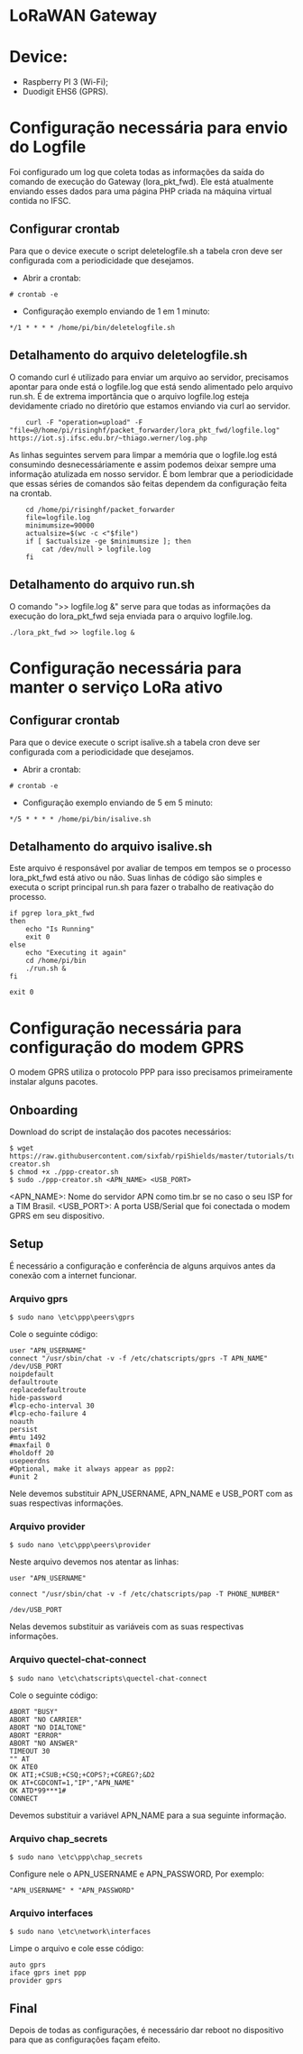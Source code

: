 # LoRaWAN Gateway

# Device:
* Raspberry PI 3 (Wi-Fi);
* Duodigit EHS6 (GPRS).

# Configuração necessária para envio do Logfile
Foi configurado um log que coleta todas as informações da saída do comando de execução do Gateway (lora_pkt_fwd). Ele está atualmente enviando esses dados para uma página PHP criada na máquina virtual contida no IFSC.

## Configurar crontab
Para que o device execute o script deletelogfile.sh a tabela cron deve ser configurada com a periodicidade que desejamos.

* Abrir a crontab:
```
# crontab -e
```
* Configuração exemplo enviando de 1 em 1 minuto:
```
*/1 * * * * /home/pi/bin/deletelogfile.sh
```
## Detalhamento do arquivo deletelogfile.sh
O comando curl é utilizado para enviar um arquivo ao servidor, precisamos apontar para onde está o logfile.log que está sendo alimentado pelo arquivo run.sh. É de extrema importância que o arquivo logfile.log esteja devidamente criado no diretório que estamos enviando via curl ao servidor.

```
	curl -F "operation=upload" -F "file=@/home/pi/risinghf/packet_forwarder/lora_pkt_fwd/logfile.log" https://iot.sj.ifsc.edu.br/~thiago.werner/log.php
```
As linhas seguintes servem para limpar a memória que o logfile.log está consumindo desnecessáriamente e assim podemos deixar sempre uma informação atulizada em nosso servidor. É bom lembrar que a periodicidade que essas séries de comandos são feitas dependem da configuração feita na crontab.

```
	cd /home/pi/risinghf/packet_forwarder
	file=logfile.log
	minimumsize=90000
	actualsize=$(wc -c <"$file")
	if [ $actualsize -ge $minimumsize ]; then
		cat /dev/null > logfile.log
	fi
```

## Detalhamento do arquivo run.sh
O comando ">> logfile.log &" serve para que todas as informações da execução do lora_pkt_fwd seja enviada para o arquivo logfile.log.

```
./lora_pkt_fwd >> logfile.log &
```
# Configuração necessária para manter o serviço LoRa ativo

## Configurar crontab
Para que o device execute o script isalive.sh a tabela cron deve ser configurada com a periodicidade que desejamos.

* Abrir a crontab:
```
# crontab -e
```
* Configuração exemplo enviando de 5 em 5 minuto:
```
*/5 * * * * /home/pi/bin/isalive.sh
```

## Detalhamento do arquivo isalive.sh
Este arquivo é responsável por avaliar de tempos em tempos se o processo lora_pkt_fwd está ativo ou não. Suas linhas de código são simples e executa o script principal run.sh para fazer o trabalho de reativação do processo.

```
if pgrep lora_pkt_fwd
then
	echo "Is Running"
	exit 0
else
	echo "Executing it again"
	cd /home/pi/bin
	./run.sh &
fi

exit 0
```
# Configuração necessária para configuração do modem GPRS
O modem GPRS utiliza o protocolo PPP para isso precisamos primeiramente instalar alguns pacotes.

## Onboarding
Download do script de instalação dos pacotes necessários:
```
$ wget https://raw.githubusercontent.com/sixfab/rpiShields/master/tutorials/tutorial3/ppp-creator.sh
$ chmod +x ./ppp-creator.sh
$ sudo ./ppp-creator.sh <APN_NAME> <USB_PORT>
```

<APN_NAME>: Nome do servidor APN como tim.br se no caso o seu ISP for a TIM Brasil.
<USB_PORT>: A porta USB/Serial que foi conectada o modem GPRS em seu dispositivo.

## Setup
É necessário a configuração e conferência de alguns arquivos antes da conexão com a internet funcionar.

### Arquivo gprs
```
$ sudo nano \etc\ppp\peers\gprs
```

Cole o seguinte código:
```
user "APN_USERNAME"
connect "/usr/sbin/chat -v -f /etc/chatscripts/gprs -T APN_NAME"
/dev/USB_PORT
noipdefault
defaultroute
replacedefaultroute
hide-password
#lcp-echo-interval 30
#lcp-echo-failure 4
noauth
persist
#mtu 1492
#maxfail 0
#holdoff 20
usepeerdns
#Optional, make it always appear as ppp2:
#unit 2
```

Nele devemos substituir APN_USERNAME, APN_NAME e USB_PORT com as suas respectivas informações.


### Arquivo provider
```
$ sudo nano \etc\ppp\peers\provider
```
Neste arquivo devemos nos atentar as linhas:
```
user "APN_USERNAME"
```

```
connect "/usr/sbin/chat -v -f /etc/chatscripts/pap -T PHONE_NUMBER"
```

```
/dev/USB_PORT
```

Nelas devemos substituir as variáveis com as suas respectivas informações.

### Arquivo quectel-chat-connect
```
$ sudo nano \etc\chatscripts\quectel-chat-connect
```

Cole o seguinte código:
```
ABORT "BUSY"
ABORT "NO CARRIER"
ABORT "NO DIALTONE"
ABORT "ERROR"
ABORT "NO ANSWER"
TIMEOUT 30
"" AT
OK ATE0
OK ATI;+CSUB;+CSQ;+COPS?;+CGREG?;&D2
OK AT+CGDCONT=1,"IP","APN_NAME"
OK ATD*99***1#
CONNECT
```
Devemos substituir a variável APN_NAME para a sua seguinte informação.

### Arquivo chap_secrets
```
$ sudo nano \etc\ppp\chap_secrets
```

Configure nele o APN_USERNAME e APN_PASSWORD, Por exemplo:

```
"APN_USERNAME" * "APN_PASSWORD"
```

### Arquivo interfaces
```
$ sudo nano \etc\network\interfaces
```

Limpe o arquivo e cole esse código:
```
auto gprs
iface gprs inet ppp
provider gprs
```

## Final
Depois de todas as configurações, é necessário dar reboot no dispositivo para que as configurações façam efeito.
